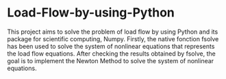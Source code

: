 # Load-Flow-by-using-Python

This project aims to solve the problem of load flow by using Python and its package for scientific computing, Numpy. 
Firstly,  the native fonction fsolve has been used to solve the system of nonlinear equations that represents
the load flow equations.
After checking the results obtained by fsolve, the goal is to implement the Newton Method to solve the system of 
nonlinear equations.

 
